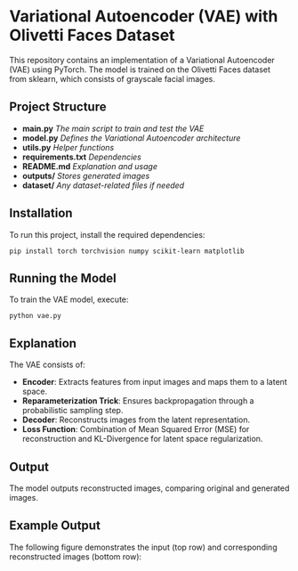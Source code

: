 # Variational Autoencoder (VAE) with Olivetti Faces Dataset
This repository contains an implementation of a Variational Autoencoder (VAE) using PyTorch. The model is trained on the Olivetti Faces dataset from sklearn, which consists of grayscale facial images.

## Project Structure

- **main.py**              *The main script to train and test the VAE*
- **model.py**             *Defines the Variational Autoencoder architecture*
- **utils.py**             *Helper functions*
- **requirements.txt**     *Dependencies*
- **README.md**            *Explanation and usage*
- **outputs/**             *Stores generated images*
- **dataset/**             *Any dataset-related files if needed*


## Installation
To run this project, install the required dependencies:

`pip install torch torchvision numpy scikit-learn matplotlib`

## Running the Model
To train the VAE model, execute:

`python vae.py`

## Explanation
The VAE consists of:
- **Encoder**: Extracts features from input images and maps them to a latent space.
- **Reparameterization Trick**: Ensures backpropagation through a probabilistic sampling step.
- **Decoder**: Reconstructs images from the latent representation.
- **Loss Function**: Combination of Mean Squared Error (MSE) for reconstruction and KL-Divergence for latent space regularization.

## Output
The model outputs reconstructed images, comparing original and generated images.

## Example Output
The following figure demonstrates the input (top row) and corresponding reconstructed images (bottom row):
